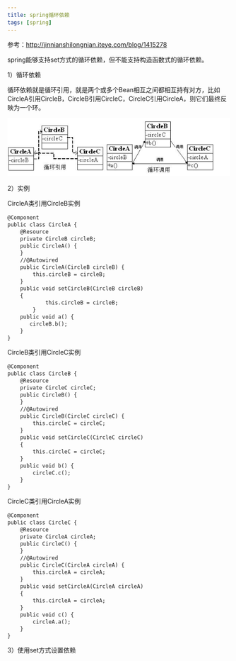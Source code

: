 ```yaml
---
title: spring循环依赖
tags: [spring]
---
```


参考：http://jinnianshilongnian.iteye.com/blog/1415278

spring能够支持set方式的循环依赖，但不能支持构造函数式的循环依赖。

1）循环依赖

循环依赖就是循环引用，就是两个或多个Bean相互之间都相互持有对方，比如CircleA引用CircleB，CircleB引用CircleC，CircleC引用CircleA，则它们最终反映为一个环。

![](/images/java_structure/spring/bean/di-circle.JPG)

2）实例

CircleA类引用CircleB实例

```
@Component
public class CircleA {
    @Resource
    private CircleB circleB;  
    public CircleA() {  
    } 
    //@Autowired
    public CircleA(CircleB circleB) {  
        this.circleB = circleB;  
    }  
    public void setCircleB(CircleB circleB)   
    {  
            this.circleB = circleB;  
        }  
    public void a() {  
       circleB.b();  
    }
}
```

CircleB类引用CircleC实例

```
@Component
public class CircleB {
    @Resource
    private CircleC circleC;  
    public CircleB() {  
    } 
    //@Autowired
    public CircleB(CircleC circleC) {  
        this.circleC = circleC;  
    }  
    public void setCircleC(CircleC circleC)   
    {  
        this.circleC = circleC;  
    }  
    public void b() {  
        circleC.c();  
    }  
}
```

CircleC类引用CircleA实例

```
@Component
public class CircleC {
    @Resource
    private CircleA circleA;  
    public CircleC() {  
    }
    //@Autowired
    public CircleC(CircleA circleA) {  
        this.circleA = circleA;  
    }  
    public void setCircleA(CircleA circleA)   
    {  
        this.circleA = circleA;  
    }  
    public void c() {  
        circleA.a();  
    }  
}
```

3）使用set方式设置依赖

